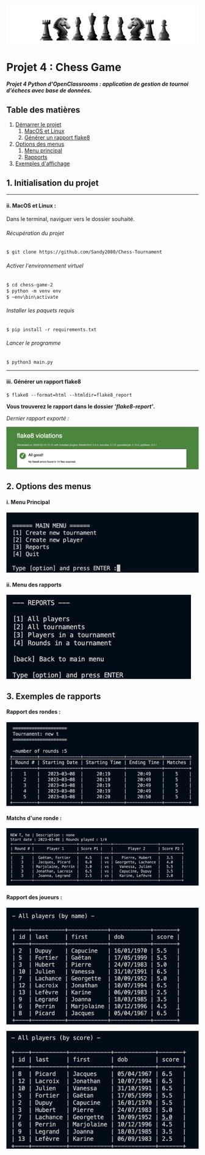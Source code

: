 ![chess_club](img/header.png)

# Projet 4 : **Chess Game**
***Projet 4 Python d'OpenClassrooms : application de gestion de tournoi d'échecs avec base de données.***

## Table des matières

1. [Démarrer le projet](#id-section1)
    1. [MacOS et Linux](#id-section1-1)
    3. [Générer un rapport flake8](#id-section1-2)
2. [Options des menus](#id-section2)
    1. [Menu principal](#section2-1)
    2. [Rapports](#section2-2)
3. [Exemples d'affichage](#section3)


<div id='id-section1'></div>

## 1. Initialisation du projet


<div id='id-section1-1'></div>

---------

#### ii. MacOS et Linux :
Dans le terminal, naviguer vers le dossier souhaité.
###### Récupération du projet

    $ git clone https://github.com/Sandy2080/Chess-Tournament

###### Activer l'environnement virtuel
    $ cd chess-game-2
    $ python -m venv env
    $ ~env\bin\activate

###### Installer les paquets requis
    $ pip install -r requirements.txt

###### Lancer le programme
    $ python3 main.py


<div id='id-section1-2'></div>

----------

#### iii. Générer un rapport flake8

    $ flake8 --format=html --htmldir=flake8_report

**Vous trouverez le rapport dans le dossier _'flake8-report'_.**

_Dernier rapport exporté :_

![latest_report](img/flake8_report.png)

<div id='id-section2'></div>

## 2. Options des menus
<div id='id-section2-1'></div>

#### i. Menu Principal
![main_menu](img/main-menu.png)

<div id='id-section2-2'></div>

#### ii. Menu des rapports
![main_menu](img/menu-reports.png)

<div id='id-section3'></div>

## 3. Exemples de rapports
#### Rapport des rondes :
![round_report](img/rounds_report.png)

#### Matchs d'une ronde :
![round](img/match_round.png)

#### Rapport des joueurs :
![player_report](img/players_report_by-name.png)

![player_report](img/players_report_by-score.png)


